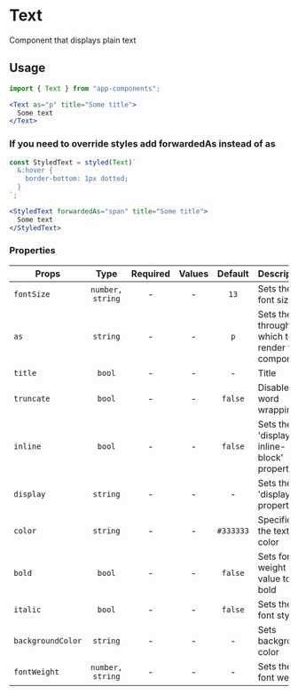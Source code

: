 # Text

Component that displays plain text

## Usage

```js
import { Text } from "app-components";
```

```jsx
<Text as="p" title="Some title">
  Some text
</Text>
```

### If you need to override styles add forwardedAs instead of as

```js
const StyledText = styled(Text)`
  &:hover {
    border-bottom: 1px dotted;
  }
`;
```

```jsx
<StyledText forwardedAs="span" title="Some title">
  Some text
</StyledText>
```

### Properties

| Props             |       Type       | Required | Values |  Default  | Description                                        |
| ----------------- | :--------------: | :------: | :----: | :-------: | -------------------------------------------------- |
| `fontSize`        | `number, string` |    -     |   -    |   `13`    | Sets the font size                                 |
| `as`              |     `string`     |    -     |   -    |    `p`    | Sets the tag through which to render the component |
| `title`           |      `bool`      |    -     |   -    |     -     | Title                                              |
| `truncate`        |      `bool`      |    -     |   -    |  `false`  | Disables word wrapping                             |
| `inline`          |      `bool`      |    -     |   -    |  `false`  | Sets the 'display: inline-block' property          |
| `display`         |     `string`     |    -     |   -    |     -     | Sets the 'display' property                        |
| `color`           |     `string`     |    -     |   -    | `#333333` | Specifies the text color                           |
| `bold`            |      `bool`      |    -     |   -    |  `false`  | Sets font weight value ​​to bold                   |
| `italic`          |      `bool`      |    -     |   -    |  `false`  | Sets the font style                                |
| `backgroundColor` |     `string`     |    -     |   -    |     -     | Sets background color                              |
| `fontWeight`      | `number, string` |    -     |   -    |     -     | Sets the font weight                               |

